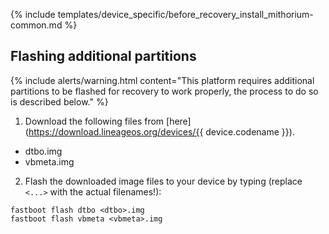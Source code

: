 {% include templates/device_specific/before_recovery_install_mithorium-common.md %}

## Flashing additional partitions

{% include alerts/warning.html content="This platform requires additional partitions to be flashed for recovery to work properly, the process to do so is described below." %}

1. Download the following files from [here](https://download.lineageos.org/devices/{{ device.codename }}).
  * dtbo.img
  * vbmeta.img
2. Flash the downloaded image files to your device by typing (replace `<...>` with the actual filenames!):
  ```
fastboot flash dtbo <dtbo>.img
fastboot flash vbmeta <vbmeta>.img
  ```
